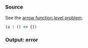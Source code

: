 ### Source
See the [arrow function level problem](../../../../parser/docs/arrow-function-level-problem.md).

```js
(a | () => {})
```

### Output: error
